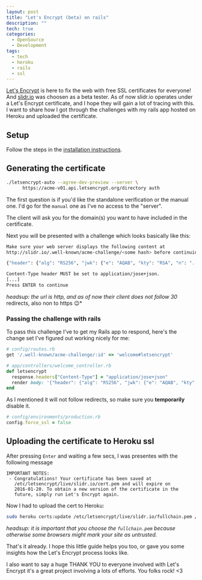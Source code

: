 ```yaml
---
layout: post
title: "Let's Encrypt (beta) on rails"
description: ""
tech: true
categories:
  - OpenSource
  - Development
tags:
  - tech
  - heroku
  - rails
  - ssl
---
```


[Let's Encrypt](https://letsencrypt.org) is here to fix the web with free SSL certificates for everyone! And [slidr.io](https://slidr.io/) was choosen as a beta tester. As of now slidr.io operates under a Let's Encrypt certificate, and I hope they will gain a lot of tracing with this. I want to share how I got through the challenges with my rails app hosted on Heroku and uploaded the certificate.

## Setup
Follow the steps in the [installation instructions](https://letsencrypt.readthedocs.org/en/latest/using.html#installation-and-usage).

## Generating the certificate

```bash
./letsencrypt-auto --agree-dev-preview --server \
      https://acme-v01.api.letsencrypt.org/directory auth
```

The first question is if you'd like the standalone verification or the manual one. I'd go for the `manual` one as I've no access to the "server".

The client will ask you for the domain(s) you want to have included in the certificate.

Next you will be presented with a challenge which looks basically like this:

```bash
Make sure your web server displays the following content at
http://slidr.io/.well-known/acme-challenge/<some hash> before continuing:

{"header": {"alg": "RS256", "jwk": {"e": "AQAB", "kty": "RSA", "n": "..."}}, "payload": "...", "signature": "..."}

Content-Type header MUST be set to application/jose+json.
[...]
Press ENTER to continue
```

*headsup: the url is http, and as of now their client does not follow 30* redirects, also non to https :wink:*

### Passing the challenge with rails
To pass this challenge I've to get my Rails app to respond, here's the change set I've figured out working nicely for me:

```ruby
# config/routes.rb
get '/.well-known/acme-challenge/:id' => 'welcome#letsencrypt'
```

```ruby
# app/controllers/welcome_controller.rb
def letsencrypt
  response.headers["Content-Type"] = "application/jose+json"
  render body: '{"header": {"alg": "RS256", "jwk": {"e": "AQAB", "kty": "RSA", "n": "..."}}, "payload": "...", "signature": "..."}'
end
```

As I mentioned it will not follow redirects, so make sure you **temporarily** disable it.

```ruby
# config/environments/production.rb
config.force_ssl = false
```

## Uploading the certificate to Heroku ssl
After pressing `Enter` and waiting a few secs, I was presentes with the following message

```
IMPORTANT NOTES:
 - Congratulations! Your certificate has been saved at
   /etc/letsencrypt/live/slidr.io/cert.pem and will expire on
   2016-01-20. To obtain a new version of the certificate in the
   future, simply run Let's Encrypt again.
```

Now I had to upload the cert to Heroku:

```bash
sudo heroku certs:update /etc/letsencrypt/live/slidr.io/fullchain.pem /etc/letsencrypt/live/slidr.io/privkey.pem
```

*headsup: it is important that you choose the `fullchain.pem` because otherwise some browsers might mark your site as untrusted.*

That's it already. I hope this little guide helps you too, or gave you some insights how the Let's Encrypt process looks like.

I also want to say a huge THANK YOU to everyone involved with Let's Encrypt it's a great project involving a lots of efforts. You folks rock! <3
